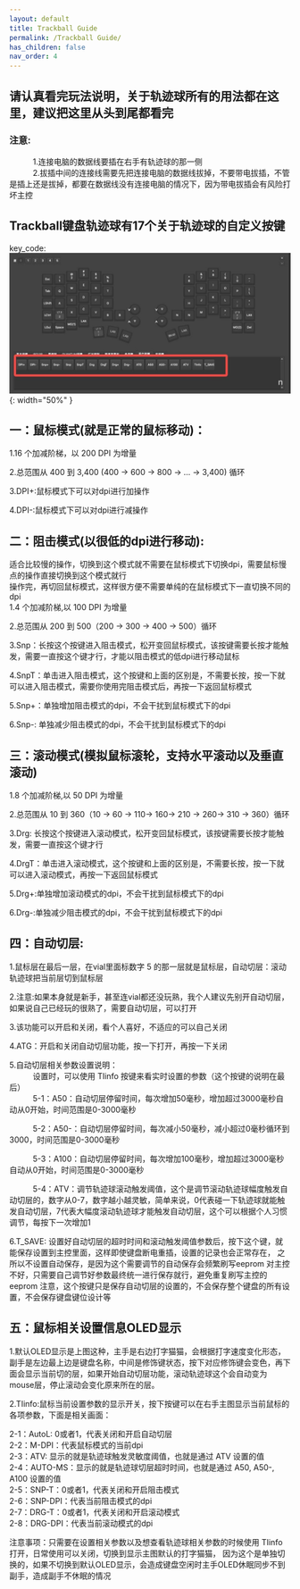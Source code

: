 ```yaml
---
layout: default
title: Trackball Guide
permalink: /Trackball Guide/
has_children: false
nav_order: 4
---
```

## 请认真看完玩法说明，关于轨迹球所有的用法都在这里，建议把这里从头到尾都看完

### 注意:
&emsp;&emsp;&emsp;1.连接电脑的数据线要插在右手有轨迹球的那一侧<br/>
&emsp;&emsp;&emsp;2.拔插中间的连接线需要先把连接电脑的数据线拔掉，不要带电拔插，不管是插上还是拔掉，都要在数据线没有连接电脑的情况下，因为带电拔插会有风险打坏主控


## Trackball键盘轨迹球有17个关于轨迹球的自定义按键
key_code:<br/>
![key_code](/static/trackball/key_code.jpeg){: width="50%" }<br/>

## 一：鼠标模式(就是正常的鼠标移动)：
1.16 个加减阶梯，以 200 DPI 为增量<br/>

2.总范围从 400 到 3,400 (400 → 600 → 800 → … → 3,400) 循环<br/>

3.DPI+:鼠标模式下可以对dpi进行加操作<br/>

4.DPI-:鼠标模式下可以对dpi进行减操作<br/>

## 二：阻击模式(以很低的dpi进行移动):
适合比较慢的操作，切换到这个模式就不需要在鼠标模式下切换dpi，需要鼠标慢点的操作直接切换到这个模式就行<br/>
操作完，再切回鼠标模式，这样很方便不需要单纯的在鼠标模式下一直切换不同的dpi<br/>
1.4 个加减阶梯,以 100 DPI 为增量<br/>

2.总范围从 200 到 500（200 → 300 → 400 → 500）循环<br/>
 
3.Snp：长按这个按键进入阻击模式，松开变回鼠标模式，该按键需要长按才能触发，需要一直按这个键才行，才能以阻击模式的低dpi进行移动鼠标<br/>

4.SnpT：单击进入阻击模式，这个按键和上面的区别是，不需要长按，按一下就可以进入阻击模式，需要你使用完阻击模式后，再按一下返回鼠标模式<br/>

5.Snp+：单独增加阻击模式的dpi，不会干扰到鼠标模式下的dpi<br/>

6.Snp-: 单独减少阻击模式的dpi，不会干扰到鼠标模式下的dpi<br/>

## 三：滚动模式(模拟鼠标滚轮，支持水平滚动以及垂直滚动)
1.8 个加减阶梯,以 50 DPI 为增量<br/>

2.总范围从 10 到 360（10 → 60 → 110→ 160→ 210 → 260→ 310 → 360）循环<br/>

3.Drg: 长按这个按键进入滚动模式，松开变回鼠标模式，该按键需要长按才能触发，需要一直按这个键才行<br/>

4.DrgT：单击进入滚动模式，这个按键和上面的区别是，不需要长按，按一下就可以进入滚动模式，再按一下返回鼠标模式<br/>

5.Drg+:单独增加滚动模式的dpi，不会干扰到鼠标模式下的dpi<br/>

6.Drg-:单独减少阻击模式的dpi，不会干扰到鼠标模式下的dpi<br/>


## 四：自动切层:
1.鼠标层在最后一层，在vial里面标数字 5 的那一层就是鼠标层，自动切层：滚动轨迹球把当前层切到鼠标层<br/>

2.注意:如果本身就是新手，甚至连vial都还没玩熟，我个人建议先别开自动切层，如果说自己已经玩的很熟了，需要自动切层，可以打开<br/>

3.该功能可以开启和关闭，看个人喜好，不适应的可以自己关闭<br/>

4.ATG：开启和关闭自动切层功能，按一下打开，再按一下关闭<br/>

5.自动切层相关参数设置说明：<br/>
&emsp;&emsp;&emsp;设置时，可以使用 TIinfo 按键来看实时设置的参数（这个按键的说明在最后）<br/>
&emsp;&emsp;&emsp;5-1：A50：自动切层停留时间，每次增加50毫秒，增加超过3000毫秒自动从0开始，时间范围是0-3000毫秒<br/>

&emsp;&emsp;&emsp;5-2：A50-：自动切层停留时间，每次减小50毫秒，减小超过0毫秒循环到3000，时间范围是0-3000毫秒<br/>

&emsp;&emsp;&emsp;5-3：A100：自动切层停留时间，每次增加100毫秒，增加超过3000毫秒自动从0开始，时间范围是0-3000毫秒<br/>

&emsp;&emsp;&emsp;5-4：ATV：调节轨迹球滚动触发阈值，这个是调节滚动轨迹球幅度触发自动切层的，数字从0-7，数字越小越灵敏，简单来说，0代表碰一下轨迹球就能触发自动切层，7代表大幅度滚动轨迹球才能触发自动切层，这个可以根据个人习惯调节，每按下一次增加1<br/>

6.T_SAVE: 设置好自动切层的超时时间和滚动触发阈值参数后，按下这个键，就能保存设置到主控里面，这样即使键盘断电重插，设置的记录也会正常存在，
之所以不设置自动保存，是因为这个需要调节的自动保存会频繁刷写eeprom 对主控不好，只需要自己调节好参数最终统一进行保存就行，避免重复刷写主控的eeprom
注意，这个按键只是保存自动切层的设置的，不会保存整个键盘的所有设置，不会保存键盘键位设计等



## 五：鼠标相关设置信息OLED显示

1.默认OLED显示是上图这种，主手是右边打字猫猫，会根据打字速度变化形态，副手是左边最上边是键盘名称，中间是修饰键状态，按下对应修饰键会变色，再下面会显示当前切的层，如果开始自动切层功能，滚动轨迹球这个会自动变为 mouse层，停止滚动会变化原来所在的层。<br/>

2.TIinfo:鼠标当前设置参数的显示开关，按下按键可以在右手主图显示当前鼠标的各项参数，下面是相关画面：<br/>


2-1：AutoL: 0或者1，代表关闭和开启自动切层<br/>
2-2：M-DPI：代表鼠标模式的当前dpi<br/>
2-3：ATV: 显示的就是轨迹球触发灵敏度阈值，也就是通过 ATV 设置的值<br/>
2-4：AUTO-MS：显示的就是轨迹球切层超时时间，也就是通过 A50, A50-, A100 设置的值<br/>
2-5：SNP-T：0或者1，代表关闭和开启阻击模式<br/>
2-6：SNP-DPI：代表当前阻击模式的dpi<br/>
2-7：DRG-T：0或者1，代表关闭和开启滚动模式<br/>
2-8：DRG-DPI：代表当前滚动模式的dpi<br/>

注意事项：只需要在设置相关参数以及想查看轨迹球相关参数的时候使用 TIinfo 打开，日常使用可以关闭，切换到显示主图默认的打字猫猫，
因为这个是单独切换的，如果不切换到默认OLED显示，会造成键盘空闲时主手OLED休眠同步不到副手，造成副手不休眠的情况
